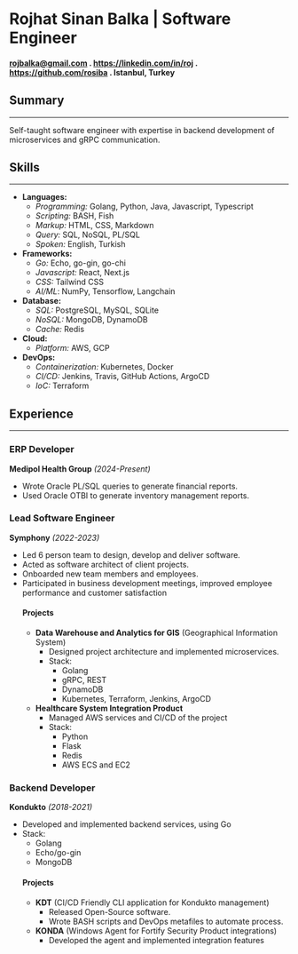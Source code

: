 # Rojhat Sinan Balka | Software Engineer
#### rojbalka@gmail.com . https://linkedin.com/in/roj . https://github.com/rosiba . Istanbul, Turkey
## Summary
---
Self-taught software engineer with expertise in backend development of microservices and gRPC communication.

## Skills
---
  - **Languages:**
    - *Programming:* Golang, Python, Java, Javascript, Typescript
    - *Scripting:* BASH, Fish
    - *Markup:* HTML, CSS, Markdown
    - *Query:* SQL, NoSQL, PL/SQL
    - *Spoken:* English, Turkish
  - **Frameworks:**
    - *Go:* Echo, go-gin, go-chi
    - *Javascript:* React, Next.js
    - *CSS:* Tailwind CSS
    - *AI/ML*: NumPy, Tensorflow, Langchain
  - **Database:**
    - *SQL:* PostgreSQL, MySQL, SQLite
    - *NoSQL:* MongoDB, DynamoDB
    - *Cache:* Redis
  - **Cloud:**
    - *Platform:* AWS, GCP
  - **DevOps:**
    - *Containerization:* Kubernetes, Docker
    - *CI/CD:* Jenkins, Travis, GitHub Actions, ArgoCD
    - *IoC:* Terraform

## Experience
---
### ERP Developer
**Medipol Health Group** *(2024-Present)*

- Wrote Oracle PL/SQL queries to generate financial reports.
- Used Oracle OTBI to generate inventory management reports.


### Lead Software Engineer
**Symphony** *(2022-2023)*

  - Led 6 person team to design, develop and deliver software.
  - Acted as software architect of client projects.
  - Onboarded new team members and employees.
  - Participated in business development meetings, improved employee performance and customer satisfaction
    #### Projects
    - **Data Warehouse and Analytics for GIS** (Geographical Information System)
        - Designed project architecture and implemented microservices.
        - Stack:
            - Golang
            - gRPC, REST
            - DynamoDB
            - Kubernetes, Terraform, Jenkins, ArgoCD
    - **Healthcare System Integration Product**
        - Managed AWS services and CI/CD of the project
        - Stack:
            - Python
            - Flask
            - Redis
            - AWS ECS and EC2


### Backend Developer
**Kondukto** *(2018-2021)*
  - Developed and implemented backend services, using Go
  - Stack:
    - Golang
    - Echo/go-gin
    - MongoDB
    #### Projects
    - **KDT** (CI/CD Friendly CLI application for Kondukto management)
        - Released Open-Source software.
        - Wrote BASH scripts and DevOps metafiles to automate process.
    - **KONDA** (Windows Agent for Fortify Security Product integrations)
        - Developed the agent and implemented integration features
